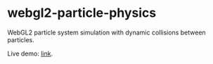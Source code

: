 # webgl2-particle-physics
WebGL2 particle system simulation with dynamic collisions between particles. 

Live demo: [link](https://yegorvk.github.io/webgl2-particle-physics/).
